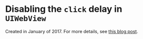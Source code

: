 # Disabling the `click` delay in `UIWebView`

Created in January of 2017. For more details, see [this blog post](http://blog.persistent.info/2017/01/disabling-click-delay-in-uiwebview.html).
